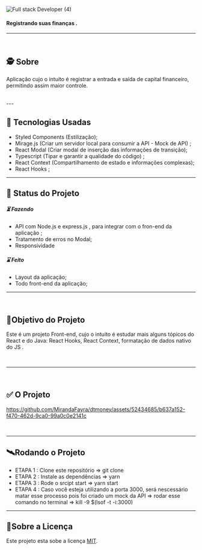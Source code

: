 
![Full stack Developer (4)](https://github.com/MirandaFayra/dtmoney/assets/52434685/5de8735d-64d9-4889-9528-1256da904505)


<h4 align="left">
    Registrando suas finanças .
</h4>

---
<br>

##  🕵 Sobre

<p> Aplicação cujo o intuito é registrar a entrada e saída de capital financeiro, permitindo assim maior controle. </p>

<br>
---

##  📲 Tecnologias Usadas

-  Styled Components (Estilização); 
-  Mirage.js (Criar um servidor local para consumir a API - Mock de API) ;
-  React Modal (Criar modal de inserção das informações de transição);
-  Typescript (Tipar e garantir a qualidade do código) ;
-  React Context (Compartilhamento de estado e informações complexas);
-  React Hooks ;



---
##  🧭 Status do Projeto

##### ⏳ Fazendo


- API com Node.js e express.js , para integrar com o fron-end da aplicação ;
- Tratamento de erros no Modal;
- Responsividade

##### ⌛ Feito

- Layout da aplicação;
- Todo front-end da aplicação;
   

---
<br>

##  🎯Objetivo do Projeto

Este é um projeto  Front-end, cujo o intuito é estudar mais alguns tópicos do React e do Java: React Hooks, React Context, formatação de dados nativo do JS .

<br>

--------
<br>

## ✅ O Projeto 


https://github.com/MirandaFayra/dtmoney/assets/52434685/b637a152-f470-462d-9ca0-99a0c0e2141c


<br>

---

## 🛰Rodando o Projeto

- ETAPA 1 : Clone este repositório => git clone 
- ETAPA 2 : Instale as dependências => yarn 
- ETAPA 3 : Rode o srcipt start => yarn start
- ETAPA 4 : Caso você esteja utilizando a porta 3000, será nescessário matar esse processo pois foi criado um mock da API => rodar esse comando no terminal => kill -9 $(lsof -t -i:3000)


---

## 📝Sobre a Licença

Este projeto esta sobe a licença [MIT](./LICENSE).
